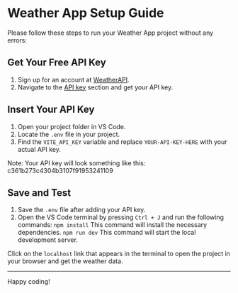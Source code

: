 # Weather App Setup Guide

Please follow these steps to run your Weather App project without any errors:

## Get Your Free API Key

1. Sign up for an account at [WeatherAPI](https://www.weatherapi.com/signup.aspx).
2. Navigate to the [API key](https://www.weatherapi.com/my) section and get your API key.

## Insert Your API Key

1. Open your project folder in VS Code.
2. Locate the `.env` file in your project.
3. Find the `VITE_API_KEY` variable and replace `YOUR-API-KEY-HERE` with your actual API key.

Note: Your API key will look something like this: c361b273c4304b3107f91953241109

## Save and Test

1. Save the `.env` file after adding your API key.
2. Open the VS Code terminal by pressing `Ctrl + J` and run the following commands:
   `npm install` This command will install the necessary dependencies.
   `npm run dev` This command will start the local development server.

Click on the `localhost` link that appears in the terminal to open the project in your browser and get the weather data.

---

Happy coding!
